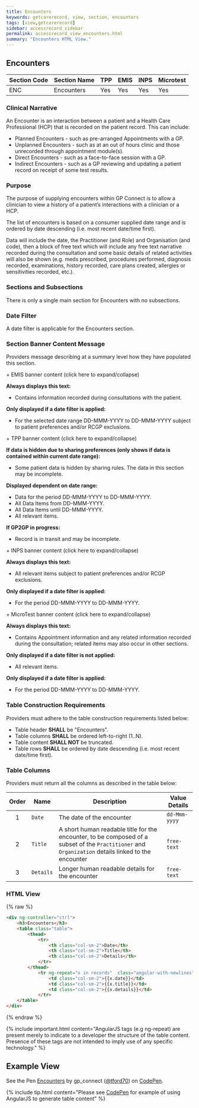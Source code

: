 ```yaml
---
title: Encounters
keywords: getcarerecord, view, section, encounters
tags: [view,getcarerecord]
sidebar: accessrecord_sidebar
permalink: accessrecord_view_encounters.html
summary: "Encounters HTML View."
---
```


## Encounters ##

| Section Code | Section Name | TPP | EMIS | INPS | Microtest |
| ------------ | ------------ |-----|------|------|-----------|
| ENC | Encounters | Yes | Yes | Yes | Yes |


### Clinical Narrative ###

An Encounter is an interaction between a patient and a Health Care Professional (HCP) that is recorded on the patient record. This can include:

- Planned Encounters - such as pre-arranged Appointments with a GP.
- Unplanned Encounters - such as at an out of hours clinic and those unrecorded through appointment module(s).
- Direct Encounters - such as a face-to-face session with a GP.
- Indirect Encounters - such as a GP reviewing and updating a patient record on receipt of some test results.


### Purpose ###

The purpose of supplying encounters within GP Connect is to allow a clinician to view a history of a patient’s interactions with a clinician or a HCP.

The list of encounters is based on a consumer supplied date range and is ordered by date descending (i.e. most recent date/time first).

Data will include the date, the Practitioner (and Role) and Organisation (and code), then a block of free text which will include any free text narrative recorded during the consultation and some basic details of related activities will also be shown (e.g. meds prescribed, procedures performed, diagnosis recorded, examinations, history recorded, care plans created, allergies or sensitivities recorded, etc.).


### Sections and Subsections ###

There is only a single main section for Encounters with no subsections.


### Date Filter ###

A date filter is applicable for the Encounters section.


### Section Banner Content Message ###

Providers message describing at a summary level how they have populated this section.

<div class="panel panel-default">
  <div class="panel-heading">
    <p class="panel-title"><span class="icon">+</span> EMIS banner content (click here to expand/collapse) </p>
  </div>
  <div class="panel-body">
		<p><b>Always displays this text:</b></p>
			<ul>
				<li>Contains information recorded during consultations with the patient.</li>
			</ul>
		<p><b>Only displayed if a date filter is applied:</b></p>
			<ul>
				<li>For the selected date range DD-MMM-YYYY to DD-MMM-YYYY subject to patient preferences and/or RCGP exclusions.</li>
			</ul>
  </div>
  <div class="panel-heading">
    <p class="panel-title"><span class="icon">+</span> TPP banner content (click here to expand/collapse)</p>
  </div>
  <div class="panel-body">
		<p><b>If data is hidden due to sharing preferences (only shows if data is contained within current date range):</b></p>
			<ul>
				<li>Some patient data is hidden by sharing rules. The data in this section may be incomplete.</li>
			</ul>
		<p><b>Displayed dependent on date range:</b></p>
			<ul>
				<li>Data for the period DD-MMM-YYYY to DD-MMM-YYYY.</li>
				<li>All Data Items from DD-MMM-YYYY.</li>
				<li>All Data Items until DD-MMM-YYYY.</li>
				<li>All relevant items.</li>
			</ul>
		<p><b>If GP2GP in progress:</b></p>
			<ul>
				<li>Record is in transit and may be incomplete.</li>
			</ul> 
  </div>
  <div class="panel-heading">
    <p class="panel-title"><span class="icon">+</span> INPS banner content (click here to expand/collapse) </p>
  </div>
  <div class="panel-body">
    	<p><b>Always displays this text:</b></p>
			<ul>
				<li>All relevant items subject to patient preferences and/or RCGP exclusions.</li>
			</ul>
		<p><b>Only displayed if a date filter is applied:</b></p>
			<ul>
				<li>For the period DD-MMM-YYYY to DD-MMM-YYYY.</li>
			</ul>
  </div>
  <div class="panel-heading">
    <p class="panel-title"><span class="icon">+</span> MicroTest banner content (click here to expand/collapse) </p>
  </div>
  <div class="panel-body">
    	<p><b>Always displays this text:</b></p>
			<ul>
				<li>Contains Appointment information and any related information recorded during the consultation; related items may also occur in other sections.</li>
			</ul>
		<p><b>Only displayed if a date filter is not applied:</b></p>
			<ul>
				<li>All relevant items.</li>
			</ul>	
		<p><b>Only displayed if a date filter is applied:</b></p>
			<ul>
				<li>For the period DD-MMM-YYYY to DD-MMM-YYYY.</li>
			</ul>
  </div>
</div>


### Table Construction Requirements ###

Providers must adhere to the table construction requirements listed below:

- Table header **SHALL** be "Encounters".
- Table columns **SHALL** be ordered left-to-right (1..N).
- Table content **SHALL NOT** be truncated.
- Table rows **SHALL** be ordered by date descending (i.e. most recent date/time first).


### Table Columns ###

Providers must return all the columns as described in the table below:

| Order | Name | Description | Value Details |
| ----- | ---- | ----------- | ------------- |
| <center>1</center> | `Date` | The date of the encounter | `dd-Mmm-yyyy` |
| <center>2</center> | `Title`| A short human readable title for the encounter, to be composed of a subset of the `Practitioner` and `Organization` details linked to the encounter| `free-text` |
| <center>3</center> | `Details` | Longer human readable details for the encounter | `free-text` |


### HTML View ###

{% raw %}
```html
<div ng-controller="ctrl">
	<h3>Encounters</h3>
	<table class="table">
		<thead>
			<tr>
				<th class="col-sm-2">Date</th>
				<th class="col-sm-2">Title</th>
				<th class="col-sm-2">Details</th>
			</tr>
		</thead>
			<tr ng-repeat="x in records"  class="angular-with-newlines">
				<td class="col-sm-2">{{x.date}}</td>
				<td class="col-sm-2">{{x.title}}</td>
				<td class="col-sm-2">{{x.details}}</td>
			</tr>
	</table>
</div>
```
{% endraw %}

{% include important.html content="AngularJS tags (e.g ng-repeat) are present merely to indicate to a developer the structure of the table content. Presence of these tags are not intended to imply use of any specific technology." %} 

## Example View ##

<p data-height="850" data-theme-id="light" data-slug-hash="JMdYpm" data-default-tab="result" data-user="tford70" data-embed-version="2" data-pen-title="Encounters" class="codepen">See the Pen <a href="https://codepen.io/tford70/pen/JMdYpm/">Encounters</a> by gp_connect (<a href="https://codepen.io/tford70">@tford70</a>) on <a href="https://codepen.io">CodePen</a>.</p>
<script async src="https://production-assets.codepen.io/assets/embed/ei.js"></script>

{% include tip.html content="Please see [CodePen](https://codepen.io/gpconnect/pen/JMdYpm) for example of using AngularJS to generate table content" %}
